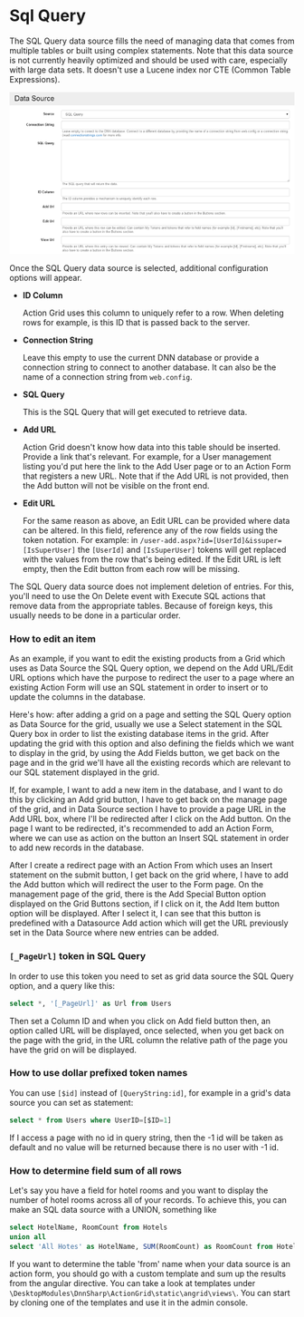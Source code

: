 # Sql Query

The SQL Query data source fills the need of managing data that comes from multiple tables or built using complex statements. Note that this data source is not currently heavily optimized and should be used with care, especially with large data sets. It doesn't use a Lucene index nor CTE \(Common Table Expressions\).

![](images/sql.png)

Once the SQL Query data source is selected, additional configuration options will appear.

* **ID Column**

  Action Grid uses this column to uniquely refer to a row. When deleting rows for example, is this ID that is passed back to the server.

* **Connection String**

  Leave this empty to use the current DNN database or provide a connection string to connect to another database. It can also be the name of a connection string from `web.config`.

* **SQL Query**

  This is the SQL Query that will get executed to retrieve data.

* **Add URL**

  Action Grid doesn't know how data into this table should be inserted. Provide a link that's relevant. For example, for a User management listing you'd put here the link to the Add User page or to an Action Form that registers a new URL. Note that if the Add URL is not provided, then the Add button will not be visible on the front end.

* **Edit URL**

  For the same reason as above, an Edit URL can be provided where data can be altered. In this field, reference any of the row fields using the token notation. For example: in `/user-add.aspx?id=[UserId]&issuper=[IsSuperUser]` the `[UserId]` and `[IsSuperUser]` tokens will get replaced with the values from the row that's being edited. If the Edit URL is left empty, then the Edit button from each row will be missing.

The SQL Query data source does not implement deletion of entries. For this, you'll need to use the On Delete event with Execute SQL actions that remove data from the appropriate tables. Because of foreign keys, this usually needs to be done in a particular order.

### How to edit an item

As an example, if you want to edit the existing products from a Grid which uses as Data Source the SQL Query option, we depend on the Add URL/Edit URL options which have the purpose to redirect the user to a page where an existing Action Form will use an SQL statement in order to insert or to update the columns in the database.

Here's how: after adding a grid on a page and setting the SQL Query option as Data Source for the grid, usually we use a Select statement in the SQL Query box in order to list the existing database items in the grid. After updating the grid with this option and also defining the fields which we want to display in the grid, by using the Add Fields button, we get back on the page and in the grid we'll have all the existing records which are relevant to our SQL statement displayed in the grid.

If, for example, I want to add a new item in the database, and I want to do this by clicking an Add grid button, I have to get back on the manage page of the grid, and in Data Source section I have to provide a page URL in the Add URL box, where I'll be redirected after I click on the Add button. On the page I want to be redirected, it's recommended to add an Action Form, where we can use as action on the button an Insert SQL statement in order to add new records in the database.

After I create a redirect page with an Action From which uses an Insert statement on the submit button, I get back on the grid where, I have to add the Add button which will redirect the user to the Form page. On the management page of the grid, there is the Add Special Button option displayed on the Grid Buttons section, if I click on it, the Add Item button option will be displayed. After I select it, I can see that this button is predefined with a Datasource Add action which will get the URL previously set in the Data Source where new entries can be added.

### `[_PageUrl]` token in SQL Query

In order to use this token you need to set as grid data source the SQL Query option, and a query like this:

```sql
select *, '[_PageUrl]' as Url from Users
```

Then set a Column ID and when you click on Add field button then, an option called URL will be displayed, once selected, when you get back on the page with the grid, in the URL column the relative path of the page you have the grid on will be displayed.

### How to use dollar prefixed token names

You can use  `[$id]` instead of `[QueryString:id]`, for example in a grid's data source you can set as statement:

```sql
select * from Users where UserID=[$ID=1]
```

If I access a page with no id in query string, then the -1 id will be taken as default and no value will be returned because there is no user with -1 id.

### How to determine field sum of all rows

Let's say you have a field for hotel rooms and you want to display the number of hotel rooms across all of your records. To achieve this, you can make an SQL data source with a UNION, something like

```sql
select HotelName, RoomCount from Hotels 
union all 
select 'All Hotes' as HotelName, SUM(RoomCount) as RoomCount from Hotels
```

If you want to determine the table 'from' name when your data source is an action form, you should go with a custom template and sum up the results from the angular directive. You can take a look at templates under `\DesktopModules\DnnSharp\ActionGrid\static\angrid\views\`. You can start by cloning one of the templates and use it in the admin console.